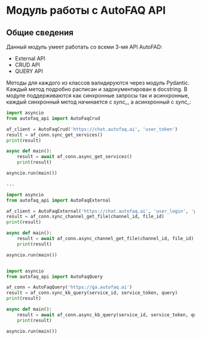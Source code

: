 # Модуль работы с AutoFAQ API

## Общие сведения
Данный модуль умеет работать со всеми 3-мя API AutoFAD:

- External API
- CRUD API
- QUERY API

Методы для каждого из классов валидируются через модуль Pydantic. Каждый метод подробно расписан и задокументирован в docstring.
В модуле поддерживаются как синхронные запросы так и асинхронные, каждый синхронный метод начинается с *sync_*, а асинхронный с *sync_*:

```python
import asyncio
from autofaq_api import AutoFaqCrud

af_client = AutoFaqCrud('https://chat.autofaq.ai', 'user_token')
result = af_conn.sync_get_services()
print(result)

async def main():
    result = await af_conn.async_get_services()
    print(result)

asyncio.run(main())

...

import asyncio
from autofaq_api import AutoFaqExternal

af_client = AutoFaqExternal('https://chat.autofaq.ai', 'user_login', 'password', 'service_id')
result = af_conn.sync_channel_get_file(channel_id, file_id)
print(result)

async def main():
    result = await af_conn.async_channel_get_file(channel_id, file_id)
    print(result)

asyncio.run(main())


import asyncio
from autofaq_api import AutoFaqQuery

af_conn = AutoFaqQuery('https://ga.autofaq.ai')
result = af_conn.sync_kb_query(service_id, service_token, query)
print(result)

async def main():
    result = await af_conn.async_kb_query(service_id, service_token, query)
    print(result)

asyncio.run(main())

```
